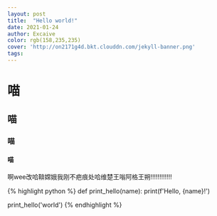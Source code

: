 ```yaml
---
layout: post
title:  "Hello world!"
date: 2021-01-24
author: Excaive
color: rgb(158,235,235)
cover: 'http://on2171g4d.bkt.clouddn.com/jekyll-banner.png'
tags: 
---
```


# 喵

## 喵

### 喵

#### 喵

啊wee改哈鞥嫦娥我刚不疤痕处哈维楚王嗡阿格王朔!!!!!!!!!!!!

{% highlight python %}
def print_hello(name):
    print(f'Hello, {name}!')

print_hello('world')
{% endhighlight %}
